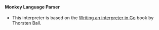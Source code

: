#### Monkey Language Parser
* This interpreter is based on the [Writing an interpreter in Go](https://interpreterbook.com/) book by Thorsten Ball.
